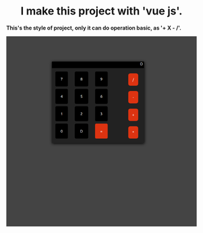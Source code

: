 <h1 align=center>I make this project with 'vue js'.</h1>

<b>This's the style of project, only it can do operation basic, as '+ X - /'.</b> 

<div align=center><img src='IMG/cal.png'></img></div>
